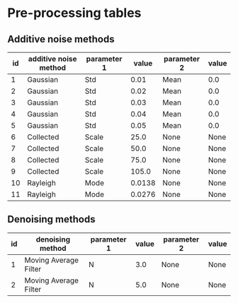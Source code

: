# Pre-processing tables
## Additive noise methods
| id | additive noise method | parameter 1 | value | parameter 2 | value |
|---|---|---|---|---|---|
| 1 | Gaussian |Std | 0.01 | Mean | 0.0 |
| 2 | Gaussian |Std | 0.02 | Mean | 0.0 |
| 3 | Gaussian |Std | 0.03 | Mean | 0.0 |
| 4 | Gaussian |Std | 0.04 | Mean | 0.0 |
| 5 | Gaussian |Std | 0.05 | Mean | 0.0 |
| 6 | Collected |Scale | 25.0 | None | None |
| 7 | Collected |Scale | 50.0 | None | None |
| 8 | Collected |Scale | 75.0 | None | None |
| 9 | Collected |Scale | 105.0 | None | None |
| 10 | Rayleigh |Mode | 0.0138 | None | None |
| 11 | Rayleigh |Mode | 0.0276 | None | None |

## Denoising methods
| id | denoising method | parameter 1 | value | parameter 2 | value |
|---|---|---|---|---|---|
| 1 | Moving Average Filter |N | 3.0 | None | None |
| 2 | Moving Average Filter |N | 5.0 | None | None |

